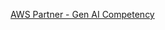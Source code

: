 [AWS Partner - Gen AI Competency](https://apn-checklists.s3.amazonaws.com/competency/generative-ai/technology/CA8hD0o5c.html#introduction)

